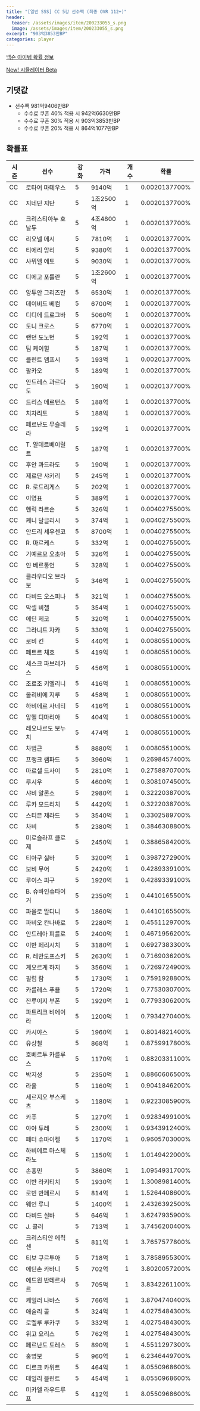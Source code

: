 ```yaml
---
title: "[일반 SSS] CC 5강 선수팩 (최종 OVR 112+)"
header:
  teaser: /assets/images/item/200233055_s.png
  image: /assets/images/item/200233055_s.png
excerpt: "903억3853만BP"
categories: player
---
```

[넥슨 아이템 확률 정보](http://iteminfo.nexon.com/probability/fco?sn=7399)

[New! 시뮬레이터 Beta](/simulator/7399)
## 기댓값
- 선수팩 981억9406만BP
  - 수수료 쿠폰 40% 적용 시 942억6630만BP
  - 수수료 쿠폰 30% 적용 시 903억3853만BP
  - 수수료 쿠폰 20% 적용 시 864억1077만BP


## 확률표

|시즌|선수|강화|가격|개수|확률|
|---|---|---|---|---|---|
|CC|로타어 마테우스|5|9140억|1|0.0020137700%|
|CC|지네딘 지단|5|1조2500억|1|0.0020137700%|
|CC|크리스티아누 호날두|5|4조4800억|1|0.0020137700%|
|CC|리오넬 메시|5|7810억|1|0.0020137700%|
|CC|티에리 앙리|5|9380억|1|0.0020137700%|
|CC|사뮈엘 에토|5|9030억|1|0.0020137700%|
|CC|디에고 포를란|5|1조2600억|1|0.0020137700%|
|CC|앙투안 그리즈만|5|6530억|1|0.0020137700%|
|CC|데이비드 베컴|5|6700억|1|0.0020137700%|
|CC|디디에 드로그바|5|5060억|1|0.0020137700%|
|CC|토니 크로스|5|6770억|1|0.0020137700%|
|CC|랜던 도노번|5|192억|1|0.0020137700%|
|CC|팀 케이힐|5|187억|1|0.0020137700%|
|CC|클린트 뎀프시|5|193억|1|0.0020137700%|
|CC|팔카오|5|189억|1|0.0020137700%|
|CC|안드레스 과르다도|5|190억|1|0.0020137700%|
|CC|드리스 메르턴스|5|188억|1|0.0020137700%|
|CC|치차리토|5|188억|1|0.0020137700%|
|CC|페르난도 무슬레라|5|192억|1|0.0020137700%|
|CC|T. 알데르베이럴트|5|187억|1|0.0020137700%|
|CC|후안 콰드라도|5|190억|1|0.0020137700%|
|CC|제르단 샤키리|5|245억|1|0.0020137700%|
|CC|R. 로드리게스|5|202억|1|0.0020137700%|
|CC|이영표|5|389억|1|0.0020137700%|
|CC|헨릭 라르손|5|326억|1|0.0040275500%|
|CC|케니 달글리시|5|374억|1|0.0040275500%|
|CC|안드리 셰우첸코|5|8700억|1|0.0040275500%|
|CC|R. 마르케스|5|332억|1|0.0040275500%|
|CC|기예르모 오초아|5|326억|1|0.0040275500%|
|CC|얀 베르통언|5|328억|1|0.0040275500%|
|CC|클라우디오 브라보|5|346억|1|0.0040275500%|
|CC|다비드 오스피나|5|321억|1|0.0040275500%|
|CC|악셀 비첼|5|354억|1|0.0040275500%|
|CC|에딘 제코|5|320억|1|0.0040275500%|
|CC|그라니트 자카|5|330억|1|0.0040275500%|
|CC|로비 킨|5|440억|1|0.0080551000%|
|CC|페트르 체흐|5|419억|1|0.0080551000%|
|CC|세스크 파브레가스|5|456억|1|0.0080551000%|
|CC|조르조 키엘리니|5|416억|1|0.0080551000%|
|CC|올리비에 지루|5|458억|1|0.0080551000%|
|CC|하비에르 사네티|5|416억|1|0.0080551000%|
|CC|앙헬 디마리아|5|404억|1|0.0080551000%|
|CC|레오나르도 보누치|5|474억|1|0.0080551000%|
|CC|차범근|5|8880억|1|0.0080551000%|
|CC|프랭크 램파드|5|3960억|1|0.2698457400%|
|CC|마르셀 드사이|5|2810억|1|0.2758870700%|
|CC|루시우|5|4600억|1|0.3081074500%|
|CC|샤비 알론소|5|2980억|1|0.3222038700%|
|CC|루카 모드리치|5|4420억|1|0.3222038700%|
|CC|스티븐 제라드|5|3540억|1|0.3302589700%|
|CC|차비|5|2380억|1|0.3846308800%|
|CC|미로슬라프 클로제|5|2450억|1|0.3886584200%|
|CC|티아구 실바|5|3200억|1|0.3987272900%|
|CC|보비 무어|5|2420억|1|0.4289339100%|
|CC|루이스 피구|5|1920억|1|0.4289339100%|
|CC|B. 슈바인슈타이거|5|2350억|1|0.4410165500%|
|CC|파올로 말디니|5|1860억|1|0.4410165500%|
|CC|파비오 칸나바로|5|2280억|1|0.4551129700%|
|CC|안드레아 피를로|5|2400억|1|0.4671956200%|
|CC|이반 페리시치|5|3180억|1|0.6927383300%|
|CC|R. 레반도프스키|5|2630억|1|0.7169036200%|
|CC|게오르게 하지|5|3560억|1|0.7269724900%|
|CC|필립 람|5|1730억|1|0.7591928800%|
|CC|카를레스 푸욜|5|1720억|1|0.7753030700%|
|CC|잔루이지 부폰|5|1920억|1|0.7793306200%|
|CC|파트리크 비에이라|5|1200억|1|0.7934270400%|
|CC|카시야스|5|1960억|1|0.8014821400%|
|CC|유상철|5|868억|1|0.8759917800%|
|CC|호베르투 카를루스|5|1170억|1|0.8820331100%|
|CC|박지성|5|2350억|1|0.8860606500%|
|CC|라울|5|1160억|1|0.9041846200%|
|CC|세르지오 부스케츠|5|1180억|1|0.9223085900%|
|CC|카푸|5|1270억|1|0.9283499100%|
|CC|야야 투레|5|2300억|1|0.9343912400%|
|CC|페터 슈마이켈|5|1170억|1|0.9605703000%|
|CC|하비에르 마스체라노|5|1150억|1|1.0149422000%|
|CC|손흥민|5|3860억|1|1.0954931700%|
|CC|이반 라키티치|5|1930억|1|1.3008981400%|
|CC|로빈 반페르시|5|814억|1|1.5264408600%|
|CC|웨인 루니|5|1400억|1|2.4326392500%|
|CC|다비드 실바|5|646억|1|3.6247935900%|
|CC|J. 콜러|5|713억|1|3.7456200400%|
|CC|크리스티안 에릭센|5|811억|1|3.7657577800%|
|CC|티보 쿠르투아|5|718억|1|3.7858955300%|
|CC|에딘손 카바니|5|702억|1|3.8020057200%|
|CC|에드윈 반데르사르|5|705억|1|3.8342261100%|
|CC|케일러 나바스|5|766억|1|3.8704740400%|
|CC|애슐리 콜|5|324억|1|4.0275484300%|
|CC|로멜루 루카쿠|5|332억|1|4.0275484300%|
|CC|위고 요리스|5|762억|1|4.0275484300%|
|CC|페르난도 토레스|5|890억|1|4.5511297300%|
|CC|홍명보|5|960억|1|6.2346449700%|
|CC|디르크 카위트|5|464억|1|8.0550968600%|
|CC|데일리 블린트|5|454억|1|8.0550968600%|
|CC|미카엘 라우드루프|5|412억|1|8.0550968600%|
